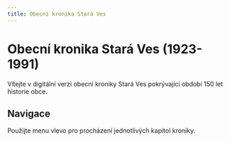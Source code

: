 ```yaml
---
title: Obecní kronika Stará Ves
---
```


# Obecní kronika Stará Ves (1923-1991)

Vítejte v digitální verzi obecní kroniky Stará Ves pokrývající období 150 let historie obce.

## Navigace

Použijte menu vlevo pro procházení jednotlivých kapitol kroniky.